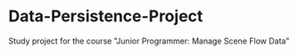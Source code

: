 # Data-Persistence-Project
Study project for the course "Junior Programmer: Manage Scene Flow Data"
